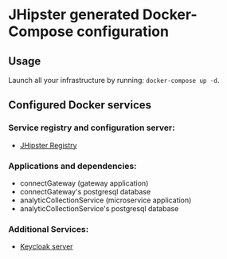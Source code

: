 # JHipster generated Docker-Compose configuration

## Usage

Launch all your infrastructure by running: `docker-compose up -d`.

## Configured Docker services

### Service registry and configuration server:

- [JHipster Registry](http://localhost:8761)

### Applications and dependencies:

- connectGateway (gateway application)
- connectGateway's postgresql database
- analyticCollectionService (microservice application)
- analyticCollectionService's postgresql database

### Additional Services:

- [Keycloak server](http://localhost:9080)
